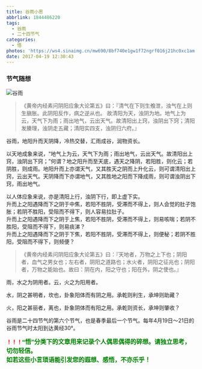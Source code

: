 ```yaml
---
title: 谷雨小思
abbrlink: 1844486220
tags:
  - 谷雨
  - 二十四节气
categories:
  - 悟
photos: 'https://ws4.sinaimg.cn/mw690/8bf740e1gw1f72ngrf016j21hc0xc1am.jpg'
date: 2017-04-19 12:30:43
---
```

### 节气随想
![谷雨](https://ws4.sinaimg.cn/mw690/8bf740e1gw1f72ngrf016j21hc0xc1am.jpg)

>《黄帝内经素问阴阳应象大论第五》曰：『清气在下则生飧泄，浊气在上则生䐜胀。此阴阳反作，病之逆从也。  故清阳为天，浊阴为地。地气上为云，天气下为雨；雨出地气，云出天气。故清阳出上窍，浊阴出下窍；清阳发腠理，浊阴走五藏；清阳实四支，浊阴归六府。』  

谷雨，地阳升而天阴降，冷热交替，汇雨成谷，润物资长。  

以天地成象来说，“地气上为云，天气下为雨；雨出地气，云出天气。故清阳出上窍，浊阴出下窍；”何谓？地之阳升而至天底，遇天之降阴，若阳胜，则化云；若阴胜，则成雨。地阳升而上亦谓天气，又其胜天之阴而上升化云，则可谓清阳出上窍，云出天气。天阴降而下亦谓地气，又其胜地之阳而下降成雨，则可谓浊阴出下窍，雨出地气。  

以人体应象来说，亦是清阳上行，浊阴下行，即上虚下实。  
升而上之阳遇降而下之阴于中焦，若阳不胜阴，受滞而不得上，则人会觉的肚子饱胀；若阴不胜阳，受阻而不得下，则人容易拉肚子。  
升而上之阳遇降而下之阴于上焦，若阳不胜阴，受滞而不得上，则易咳喘；若阴不胜阳，受阻而不得下，则易痰涕？  
升而上之阳遇降而下之阴于下焦，若阳不胜阴，受滞而不得上，则便秘；若阴不胜阳，受阻而不得下，则频便？  

>《黄帝内经素问阴阳应象大论第五》曰：『天地者，万物之上下也；阴阳者，血气之男女也；左右者，阴阳之道路也；水火者，阴阳之征兆也；阴阳者，万物之能始也。故曰：阴在内，阳之守也；阳在外，阴之使也。』  

雨，水之为阴用者。云，火之为阳用者。  

水，阴之甚明者，坎也，卦象阳体而有阴之用。承乾则利生，承坤则助藏？  

火，阳之甚丽者，离也，卦象阴体而有阳之用。承乾则资长，承坤则肇收？  

谷雨是二十四节气的第六个节气，也是春季最后一个节气。每年4月19日～21日的谷雨节气时太阳到达黄经30°。  


**<font color=red>！！！</font><font color=green face=微软雅黑 size=3>“悟”分类下的文章用来记录个人偶思偶得的碎想。请独立思考，切勿轻信。  
如若这些小言琐语能引发您的遐想、感悟，不亦乐乎！</font>**